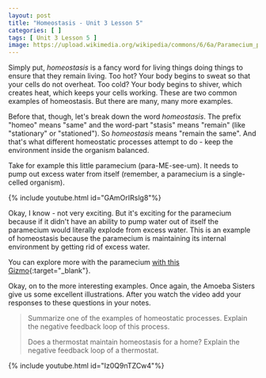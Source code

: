 ```yaml
---
layout: post
title: "Homeostasis - Unit 3 Lesson 5"
categories: [ ]
tags: [ Unit 3 Lesson 5 ]
image: https://upload.wikimedia.org/wikipedia/commons/6/6a/Paramecium_protist.jpg
---
```


Simply put, *homeostasis* is a fancy word for living things doing things to ensure that they remain living. Too hot? Your body begins to sweat so that your cells do not overheat. Too cold? Your body begins to shiver, which creates heat, which keeps your cells working. These are two common examples of homeostasis. But there are many, many more examples.

Before that, though, let's break down the word *homeostasis*. The prefix "homeo" means "same" and the word-part "stasis" means "remain" (like "stationary" or "stationed"). So *homeostasis* means "remain the same". And that's what different homeostatic processes attempt to do - keep the environment inside the organism balanced.

Take for example this little paramecium (para-ME-see-um). It needs to pump out excess water from itself (remember, a paramecium is a single-celled organism).

{% include youtube.html id="GAmOrIRslg8"%}

Okay, I know - not very exciting. But it's exciting for the paramecium because if it didn't have an ability to pump water out of itself the paramecium would literally explode from excess water. This is an example of homeostasis because the paramecium is maintaining its internal environment by getting rid of excess water. 

You can explore more with the paramecium [with this Gizmo](https://www.connexus.com/external/gizmos/default.aspx?idMedia=179055){:target="_blank"}.

Okay, on to the more interesting examples. Once again, the Amoeba Sisters give us some excellent illustrations. After you watch the video add your responses to these questions in your notes.

> Summarize one of the examples of homeostatic processes. Explain the negative feedback loop of this process.
>
> Does a thermostat maintain homeostasis for a home? Explain the negative feedback loop of a thermostat.

{% include youtube.html id="Iz0Q9nTZCw4"%}

